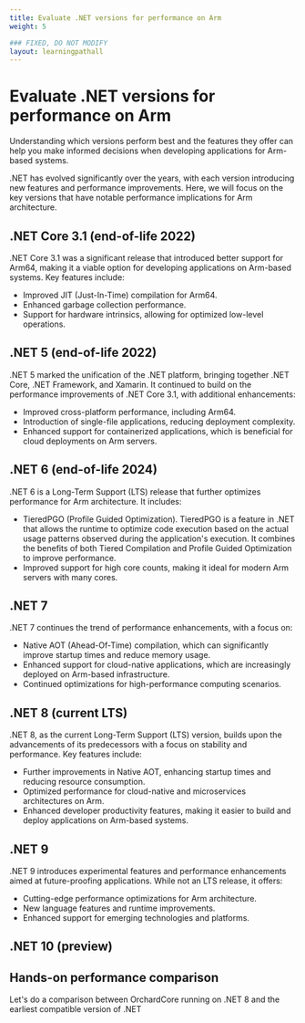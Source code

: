 ```yaml
---
title: Evaluate .NET versions for performance on Arm
weight: 5

### FIXED, DO NOT MODIFY
layout: learningpathall
---
```


# Evaluate .NET versions for performance on Arm

Understanding which versions perform best and the features they offer can help you make informed decisions when developing applications for Arm-based systems.

.NET has evolved significantly over the years, with each version introducing new features and performance improvements. Here, we will focus on the key versions that have notable performance implications for Arm architecture.

## .NET Core 3.1 (end-of-life 2022)

.NET Core 3.1 was a significant release that introduced better support for Arm64, making it a viable option for developing applications on Arm-based systems. Key features include:

- Improved JIT (Just-In-Time) compilation for Arm64.
- Enhanced garbage collection performance.
- Support for hardware intrinsics, allowing for optimized low-level operations.

## .NET 5 (end-of-life 2022)

.NET 5 marked the unification of the .NET platform, bringing together .NET Core, .NET Framework, and Xamarin. It continued to build on the performance improvements of .NET Core 3.1, with additional enhancements:

- Improved cross-platform performance, including Arm64.
- Introduction of single-file applications, reducing deployment complexity.
- Enhanced support for containerized applications, which is beneficial for cloud deployments on Arm servers.

## .NET 6 (end-of-life 2024)

.NET 6 is a Long-Term Support (LTS) release that further optimizes performance for Arm architecture. It includes:

- TieredPGO (Profile Guided Optimization). TieredPGO is a feature in .NET that allows the runtime to optimize code execution based on the actual usage patterns observed during the application's execution. It combines the benefits of both Tiered Compilation and Profile Guided Optimization to improve performance.
- Improved support for high core counts, making it ideal for modern Arm servers with many cores.

## .NET 7

.NET 7 continues the trend of performance enhancements, with a focus on:

- Native AOT (Ahead-Of-Time) compilation, which can significantly improve startup times and reduce memory usage.
- Enhanced support for cloud-native applications, which are increasingly deployed on Arm-based infrastructure.
- Continued optimizations for high-performance computing scenarios.

## .NET 8 (current LTS)

.NET 8, as the current Long-Term Support (LTS) version, builds upon the advancements of its predecessors with a focus on stability and performance. Key features include:

- Further improvements in Native AOT, enhancing startup times and reducing resource consumption.
- Optimized performance for cloud-native and microservices architectures on Arm.
- Enhanced developer productivity features, making it easier to build and deploy applications on Arm-based systems.

## .NET 9

.NET 9 introduces experimental features and performance enhancements aimed at future-proofing applications. While not an LTS release, it offers:

- Cutting-edge performance optimizations for Arm architecture.
- New language features and runtime improvements.
- Enhanced support for emerging technologies and platforms.

## .NET 10 (preview)


## Hands-on performance comparison

Let's do a comparison between OrchardCore running on .NET 8 and the earliest compatible version of .NET
